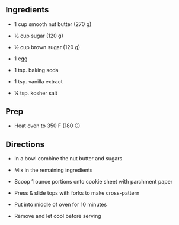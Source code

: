 # 

## Ingredients

- 1 cup smooth nut butter (270 g)

- ½ cup sugar (120 g)

- ½ cup brown sugar (120 g)

- 1 egg

- 1 tsp. baking soda

- 1 tsp. vanilla extract

- ¼ tsp. kosher salt

## Prep

- Heat oven to 350 F (180 C)

## Directions

- In a bowl combine the nut butter and sugars

- Mix in the remaining ingredients

- Scoop 1 ounce portions onto cookie sheet with parchment paper

- Press & slide tops with forks to make cross-pattern

- Put into middle of oven for 10 minutes

- Remove and let cool before serving
